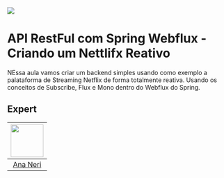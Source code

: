 <img src="https://storage.googleapis.com/golden-wind/experts-club/capa-github.svg" />

# API RestFul com Spring Webflux - Criando um Nettlifx Reativo

NEssa aula vamos criar um backend simples usando como exemplo a palataforma de Streaming Netflix de forma totalmente reativa.
Usando os conceitos de Subscribe, Flux e Mono dentro do Webflux do Spring.

## Expert

| [<img src="ttps://user-images.githubusercontent.com/42419543/118342521-0e51d600-b4fa-11eb-9a5e-a50f678d79b0.jpeg" width="75px;"/>](https://github.com/anabneri) |
| :-: |
|[Ana Neri](https://github.com/anabneri)|
